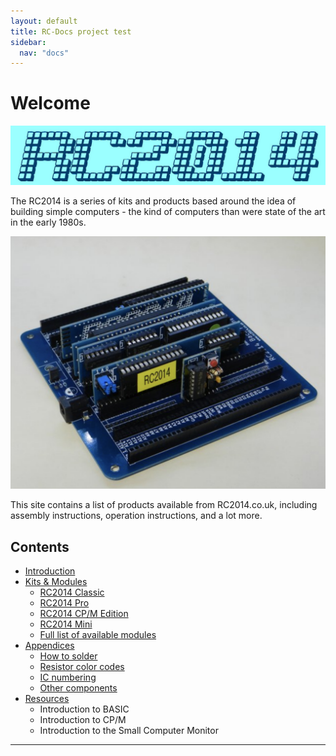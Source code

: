 ```yaml
---
layout: default
title: RC-Docs project test
sidebar:
  nav: "docs"
---
```


# Welcome

![](RC2014-logo.jpg)

The RC2014 is a series of kits and products based around the idea of building simple computers - the kind of computers than were state of the art in the early 1980s.

![](board1.png)

This site contains a list of products available from RC2014.co.uk, including assembly instructions,  operation instructions, and a lot more.

## Contents

* [Introduction](introduction.html)
* [Kits & Modules](kits/kits.html)
  * [RC2014 Classic](kits/rc2014mini/guide.html)
  * [RC2014 Pro](kits/rc2014mini/guide.html)
  * [RC2014 CP/M Edition](kits/rc2014mini/guide.html)
  * [RC2014 Mini](kits/rc2014mini/guide.html)
  * [Full list of available modules](kits/kits.html)
* [Appendices](appendices/appendices.html)
  * [How to solder](appendices/soldering.html)
  * [Resistor color codes](appendices/resistor_color_codes.html)
  * [IC numbering](appendices/ic_numbering.html)
  * [Other components](appendices/components.html)
* [Resources](resources.html)
  * Introduction to BASIC
  * Introduction to CP/M
  * Introduction to the Small Computer Monitor

---

